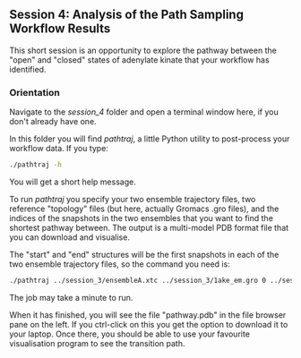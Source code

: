 ## Session 4: Analysis of the Path Sampling Workflow Results

This short session is an opportunity to explore the pathway between the "open" and "closed" states of adenylate kinate that your workflow has identified.

### Orientation

Navigate to the *session_4* folder and open a terminal window here, if you don't already have one.

In this folder you will find *pathtraj*, a little Python utility to post-process your workflow data. If you type:

```bash
./pathtraj -h
```
You will get a short help message. 

To run *pathtraj* you specify your two ensemble trajectory files, two reference "topology" files (but here, actually Gromacs .gro files), and the indices of the snapshots in the two ensembles that you want to find the shortest pathway between. The output is a multi-model PDB format file that you can download and visualise.

The "start" and "end" structures will be the first snapshots in each of the two ensemble trajectory files, so the command you need is:

```bash
./pathtraj ../session_3/ensembleA.xtc ../session_3/1ake_em.gro 0 ../session_3/ensembleB.xtc ../session_3/4ake_em.gro 0 pathway.pdb
```
The job may take a minute to run. 

When it has finished, you will see the file "pathway.pdb" in the file browser pane on the left. If you ctrl-click on this you get the option to download it to your laptop. Once there, you should be able to use your favourite visualisation program to see the transition path.


```python

```
